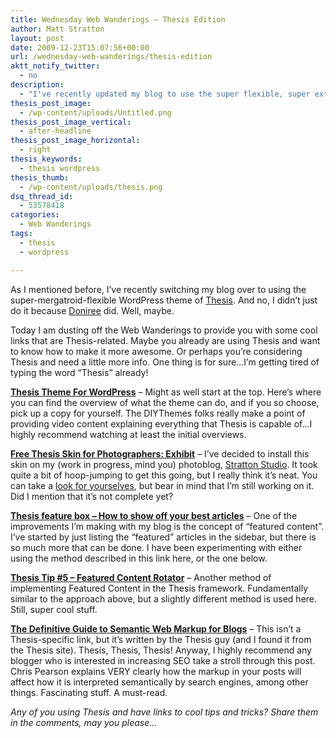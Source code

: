 ```yaml
---
title: Wednesday Web Wanderings – Thesis Edition
author: Matt Stratton
layout: post
date: 2009-12-23T15:07:56+00:00
url: /wednesday-web-wanderings/thesis-edition
aktt_notify_twitter:
  - no
description:
  - "I've recently updated my blog to use the super flexible, super extensible Thesis theme from DIYThemes. Here's a list of some helpful and cool Thesis-related links."
thesis_post_image:
  - /wp-content/uploads/Untitled.png
thesis_post_image_vertical:
  - after-headline
thesis_post_image_horizontal:
  - right
thesis_keywords:
  - thesis wordpress
thesis_thumb:
  - /wp-content/uploads/thesis.png
dsq_thread_id:
  - 53578418
categories:
  - Web Wanderings
tags:
  - thesis
  - wordpress

---
```

As I mentioned before, I&#8217;ve recently switching my blog over to using the super-mergatroid-flexible WordPress theme of <a href="http://www.shareasale.com/r.cfm?B=198392&U=404372&M=24570" target="_blank">Thesis</a>. And no, I didn&#8217;t just do it because <a href="http://doniree.com" target="_blank">Doniree</a> did. Well, maybe.

Today I am dusting off the Web Wanderings to provide you with some cool links that are Thesis-related. Maybe you already are using Thesis and want to know how to make it more awesome. Or perhaps you&#8217;re considering Thesis and need a little more info. One thing is for sure&#8230;I&#8217;m getting tired of typing the word &#8220;Thesis&#8221; already!

<a href="http://www.shareasale.com/r.cfm?B=198392&U=404372&M=24570" target="_blank"><strong>Thesis Theme For WordPress</strong></a> &#8211; Might as well start at the top. Here&#8217;s where you can find the overview of what the theme can do, and if you so choose, pick up a copy for yourself. The DIYThemes folks really make a point of providing video content explaining everything that Thesis is capable of&#8230;I highly recommend watching at least the initial overviews.

<a href="http://wpblogger.com/free-thesis-skin-photographers-exhibit.php" target="_blank"><strong>Free Thesis Skin for Photographers: Exhibit</strong></a> &#8211; I&#8217;ve decided to install this skin on my (work in progress, mind you) photoblog, <a href="http://strattonstudio.com/" target="_blank">Stratton Studio</a>. It took quite a bit of hoop-jumping to get this going, but I really think it&#8217;s neat. You can take a <a href="http://strattonstudio.com/" target="_blank">look for yourselves</a>, but bear in mind that I&#8217;m still working on it. Did I mention that it&#8217;s not complete yet?

<a href="http://www.emptycabinmedia.com/thesis-feature-box/" target="_blank"><strong>Thesis feature box – How to show off your best articles</strong></a> &#8211; One of the improvements I&#8217;m making with my blog is the concept of &#8220;featured content&#8221;. I&#8217;ve started by just listing the &#8220;featured&#8221; articles in the sidebar, but there is so much more that can be done. I have been experimenting with either using the method described in this link here, or the one below.

<a href="http://www.billerickson.net/wordpress-thesis-featured-content-rotator/" target="_blank"><strong>Thesis Tip #5 – Featured Content Rotator</strong></a> &#8211; Another method of implementing Featured Content in the Thesis framework. Fundamentally similar to the approach above, but a slightly different method is used here. Still, super cool stuff.

<a href="http://www.pearsonified.com/2007/04/definitive-guide-to-semantic-markup.php" target="_blank"><strong>The Definitive Guide to Semantic Web Markup for Blogs</strong></a> &#8211; This isn&#8217;t a Thesis-specific link, but it&#8217;s written by the Thesis guy (and I found it from the Thesis site). Thesis, Thesis, Thesis! Anyway, I highly recommend any blogger who is interested in increasing SEO take a stroll through this post. Chris Pearson explains VERY clearly how the markup in your posts will affect how it is interpreted semantically by search engines, among other things. Fascinating stuff. A must-read.

_Any of you using Thesis and have links to cool tips and tricks? Share them in the comments, may you please&#8230;_